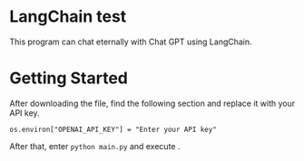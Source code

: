 # LangChain test
This program can chat eternally with Chat GPT using LangChain.
# Getting Started
After downloading the file, find the following section and replace it with your API key.
```
os.environ["OPENAI_API_KEY"] = "Enter your API key"
```
After that, enter `python main.py` and execute .
